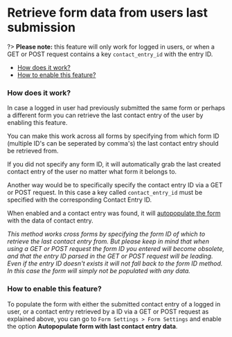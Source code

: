 # Retrieve form data from users last submission

?> **Please note:** this feature will only work for logged in users, or when a GET or POST request contains a key `contact_entry_id` with the entry ID.


* [How does it work?](#how-does-it-work)
* [How to enable this feature?](#how-to-enable-this-feature)


### How does it work?

In case a logged in user had previously submitted the same form or perhaps a different form you can retrieve the last contact entry of the user by enabling this feature.

You can make this work across all forms by specifying from which form ID (multiple ID's can be seperated by comma's) the last contact entry should be retrieved from.

If you did not specify any form ID, it will automatically grab the last created contact entry of the user no matter what form it belongs to.

Another way would be to specifically specify the contact entry ID via a GET or POST request. In this case a key called `contact_entry_id` must be specified with the corresponding Contact Entry ID.

When enabled and a contact entry was found, it will [autopopulate the form](autopopulate-fields) with the data of contact entry.

_This method works cross forms by specifying the form ID of which to retrieve the last contact entry from. But please keep in mind that when using a GET or POST request the form ID you entered will become obsolete, and that the entry ID parsed in the GET or POST request will be leading. Even if the entry ID doesn't exists it will not fall back to the form ID method. In this case the form will simply not be populated with any data._


### How to enable this feature?

To populate the form with either the submitted contact entry of a logged in user, or a contact entry retrieved by a ID via a GET or POST request as explained above, you can go to `Form Settings > Form Settings` and enable the option **Autopopulate form with last contact entry data**.

